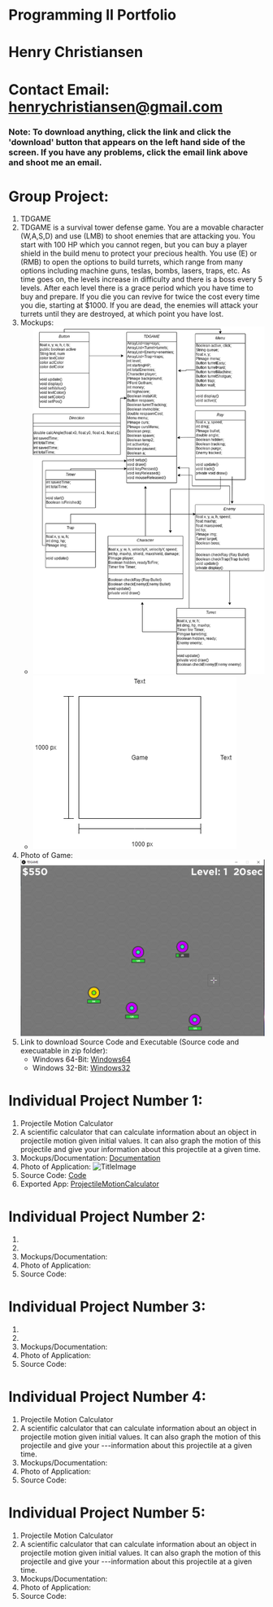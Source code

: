 # Programming II Portfolio
# Henry Christiansen
# Contact Email: <henrychristiansen@gmail.com>
### Note: To download anything, click the link and click the 'download' button that appears on the left hand side of the screen. If you have any problems, click the email link above and shoot me an email.

# Group Project:
1. TDGAME
2. TDGAME is a survival tower defense game. You are a movable character (W,A,S,D) and use (LMB) to shoot enemies that are attacking you. You start with 100 HP which you cannot regen, but you can buy a player shield in the build menu to protect your precious health. You use (E) or (RMB) to open the options to build turrets, which range from many options including machine guns, teslas, bombs, lasers, traps, etc. As time goes on, the levels increase in difficulty and there is a boss every 5 levels. After each level there is a grace period which you have time to buy and prepare. If you die you can revive for twice the cost every time you die, starting at $1000. If you are dead, the enemies will attack your turrets until they are destroyed, at which point you have lost.
3. Mockups:
   * ![TDGame_UML_DOC](https://github.com/HenryChristiansen/ProgrammingPortfolio/blob/main/ProjectData/GroupProject/TDGame_UML_DOC.png)
   * ![GUIMockup](https://github.com/HenryChristiansen/ProgrammingPortfolio/blob/main/ProjectData/GroupProject/GUIMockup.png)
5. Photo of Game: 
   ![GamePic](https://github.com/HenryChristiansen/ProgrammingPortfolio/blob/main/ProjectData/GroupProject/GamePic.PNG)
7. Link to download Source Code and Executable (Source code and execuatable in zip folder): 
   * Windows 64-Bit: [Windows64](https://github.com/HenryChristiansen/ProgrammingPortfolio/tree/main/ProjectData/GroupProject/Windows64.zip)
   * Windows 32-Bit: [Windows32](https://github.com/HenryChristiansen/ProgrammingPortfolio/tree/main/ProjectData/GroupProject/Windows32.zip)

# Individual Project Number 1:
1. Projectile Motion Calculator
2. A scientific calculator that can calculate information about an object in projectile motion given initial values. It can also graph the motion of this projectile and give    your information about this projectile at a given time.
3. Mockups/Documentation: [Documentation](https://github.com/HenryChristiansen/ProgrammingPortfolio/tree/main/ProjectData/IndividualOne/Criterion_B_Design.pdf)
4. Photo of Application: ![TitleImage](https://github.com/HenryChristiansen/ProgrammingPortfolio/tree/main/ProjectData/IndividualOne/ImageTitle.png)
5. Source Code: [Code](https://github.com/HenryChristiansen/ProgrammingPortfolio/tree/main/ProjectData/IndividualOne/SourceCode.zip)
6. Exported App: [ProjectileMotionCalculator](https://github.com/HenryChristiansen/ProgrammingPortfolio/tree/main/ProjectData/IndividualOne/ProjectileMotionCalculator.jar)

# Individual Project Number 2:
1. 
2. 
3. Mockups/Documentation: 
4. Photo of Application:
5. Source Code:

# Individual Project Number 3:
1. 
2. 
3. Mockups/Documentation: 
4. Photo of Application:
5. Source Code:

# Individual Project Number 4:
1. Projectile Motion Calculator
2. A scientific calculator that can calculate information about an object in projectile motion given initial values. It can also graph the motion of this projectile and give your ---information about this projectile at a given time.
3. Mockups/Documentation: 
4. Photo of Application:
5. Source Code:

# Individual Project Number 5:
1. Projectile Motion Calculator
2. A scientific calculator that can calculate information about an object in projectile motion given initial values. It can also graph the motion of this projectile and give your ---information about this projectile at a given time.
3. Mockups/Documentation: 
4. Photo of Application:
5. Source Code:


